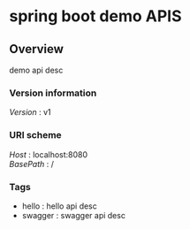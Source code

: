 # spring boot demo APIS


<a name="overview"></a>
## Overview
demo api desc


### Version information
*Version* : v1


### URI scheme
*Host* : localhost:8080  
*BasePath* : /


### Tags

* hello : hello api desc
* swagger : swagger api desc



